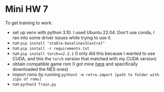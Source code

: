 # Mini HW 7

To get training to work:

- set up venv with python 3.10. I used Ubuntu 22.04. Don't use conda, I ran into some driver issues while trying to use it. 
- run `pip install "stable-baselines3[extra]"`
- run `pip install -r requirements.txt`
- run `pip install torch==2.2.1` (I only did this because I wanted to use CUDA, and this the `torch` version that matched with my CUDA version)
- obtain compatible game rom (I got mine [here](https://archive.org/details/No-Intro-Collection_2016-01-03_Fixed) and specifically downloaded the NES ones)
- import roms by running `python3 -m retro.import [path to folder with zips of roms]`
- run `python3 Train.py`
